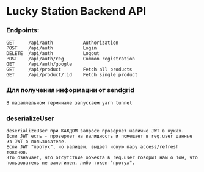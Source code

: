 # Lucky Station Backend API

### Endpoints:

    GET     /api/auth           Authorization
    POST    /api/auth           Login
    DELETE  /api/auth           Logout
    POST    /api/auth/reg       Common registration
    GET     /api/auth/google
    GET     /api/product        Fetch all products
    GET     /api/product/:id    Fetch single product

### Для получения информации от sendgrid

    В параллельном терминале запускаем yarn tunnel

### deserializeUser

    deserializeUser при КАЖДОМ запросе проверяет наличие JWT в куках.
    Если JWT есть - проверяет на валидность и помещает в req.user данные из JWT о пользователе.
    Если JWT "протух", но валиден, выдает новую пару access/refresh токенов.
    Это означает, что отсутствие объекта в req.user говорит нам о том, что пользователь не залогинен, либо токен "протух".
